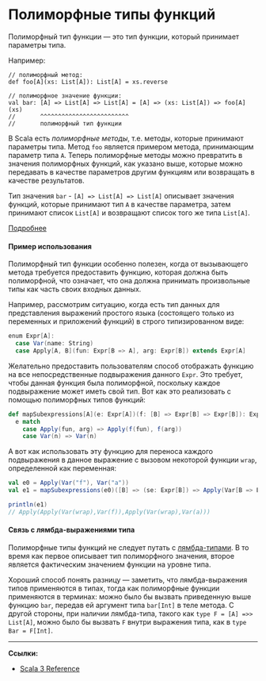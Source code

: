 # Полиморфные типы функций

Полиморфный тип функции — это тип функции, который принимает параметры типа. 

Например:

```
// полиморфный метод:
def foo[A](xs: List[A]): List[A] = xs.reverse

// полиморфное значение функции:
val bar: [A] => List[A] => List[A] = [A] => (xs: List[A]) => foo[A](xs)
//       ^^^^^^^^^^^^^^^^^^^^^^^^^
//       полиморфный тип функции
```

В Scala есть _полиморфные методы_, т.е. методы, которые принимают параметры типа. 
Метод `foo` является примером метода, принимающим параметр типа `A`. 
Теперь полиморфные методы можно превратить в значения полиморфных функций, как указано выше, 
которые можно передавать в качестве параметров другим функциям или возвращать в качестве результатов.

Тип значения `bar` - `[A] => List[A] => List[A]` описывает значения функций, 
которые принимают тип `A` в качестве параметра, затем принимают список `List[A]` 
и возвращают список того же типа `List[A]`.

[Подробнее](https://github.com/lampepfl/dotty/pull/4672)

#### Пример использования

Полиморфный тип функции особенно полезен, когда от вызывающего метода требуется предоставить функцию, 
которая должна быть полиморфной, 
что означает, что она должна принимать произвольные типы как часть своих входных данных.

Например, рассмотрим ситуацию, когда есть тип данных для представления выражений простого языка 
(состоящего только из переменных и приложений функций) в строго типизированном виде:

```scala
enum Expr[A]:
  case Var(name: String)
  case Apply[A, B](fun: Expr[B => A], arg: Expr[B]) extends Expr[A]
```

Желательно предоставить пользователям способ отображать функцию на все непосредственные подвыражения данного `Expr`. 
Это требует, чтобы данная функция была полиморфной, поскольку каждое подвыражение может иметь свой тип. 
Вот как это реализовать с помощью полиморфных типов функций:

```scala
def mapSubexpressions[A](e: Expr[A])(f: [B] => Expr[B] => Expr[B]): Expr[A] =
  e match
    case Apply(fun, arg) => Apply(f(fun), f(arg))
    case Var(n) => Var(n)
```

А вот как использовать эту функцию для переноса каждого подвыражения 
в данное выражение с вызовом некоторой функции `wrap`, определенной как переменная:

```scala
val e0 = Apply(Var("f"), Var("a"))
val e1 = mapSubexpressions(e0)([B] => (se: Expr[B]) => Apply(Var[B => B]("wrap"), se))
```
```scala
println(e1)
// Apply(Apply(Var(wrap),Var(f)),Apply(Var(wrap),Var(a)))
```

#### Связь с лямбда-выражениями типа

Полиморфные типы функций не следует путать с [лямбда-типами](./type-lambdas).
В то время как первое описывает тип полиморфного значения, 
второе является фактическим значением функции на уровне типа.

Хороший способ понять разницу — заметить, что лямбда-выражения типов применяются в типах, 
тогда как полиморфные функции применяются в терминах: 
можно было бы вызвать приведенную выше функцию `bar`, передав ей аргумент типа `bar[Int]` в теле метода. 
С другой стороны, при наличии лямбда-типа, такого как `type F = [A] =>> List[A]`, 
можно было бы вызвать `F` внутри выражения типа, как в `type Bar = F[Int]`.


---

**Ссылки:**
- [Scala 3 Reference](https://docs.scala-lang.org/scala3/reference/new-types/polymorphic-function-types.html)
